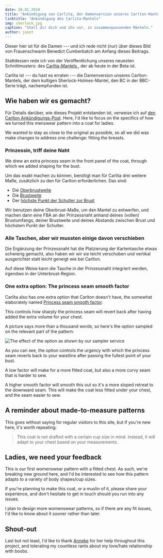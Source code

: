 ```yaml
---
date: 26.01.2018
title: "Ankündigung von Carlita, der Damenversion unseres Carlton-Mantels."
linktitle: "Ankündigung des Carlita-Mantels"
img: sherlock.jpg
caption: "Stell dir dich und ihn vor, in zusammenpassenden Mänteln."
author: joost
---
```


Dieser hier ist für die Damen \--- und ich rede nicht (nur) über dieses Bild von Frauenschwarm Benedict Cumberbatch am Anfang dieses Beitrags.

Stattdessen rede ich von der Veröffentlichung unseres neuesten Schnittmusters: des [Carlita-Mantels ](/patterns/carlita), der ab heute in der Beta ist.

Carlita ist \--- du hast es erraten \--- die Damenversion unseres Carlton-Mantels, der dem kultigen Sherlock-Holmes-Mantel, den BC in der BBC-Serie trägt, nachempfunden ist.

## Wie haben wir es gemacht?

Für Details darüber, wie dieses Projekt entstanden ist, verweise ich auf [den Carlton Ankündigungs-Post](/blog/announcing-carlton-and-bent/). Here, I'd like to focus on the specifics of how we turned this menswear pattern into a coat for ladies.

We wanted to stay as close to the original as possible, so all we did was make changes to address one challenge: fitting the breasts.

### Prinzessin, triff deine Naht

We drew an extra princess seam in the front panel of the coat, through which we added shaping for the bust.

Um das exakt machen zu können, benötigt man für Carlita drei weitere Maße, zusätzlich zu den für Carlton erforderlichen. Das sind:

 - Die [Oberbrustweite](/docs/measurements/#highBust)
 - Die [Brustweite](/docs/measurements/#bustSpan)
 - Der [höchste Punkt der Schulter zur Brust](/docs/measurements/#highPointShoulderToBust)

Wir benutzen deine Oberbrust-Maße, um den Mantel zu entwerfen, und machen dann eine FBA an der Prinzessnaht anhand deines (vollen) Brustumfangs, deiner Brustweite und deines Abstands zwischen Brust und höchstem Punkt der Schulter.

### Alle Taschen, aber wir mussten einige davon verschieben

Die Ergänzung der Prinzessnaht hat die Platzierung der Kartentasche etwas schwierig gemacht, also haben wir wir sie leicht verschoben und vertikal ausgerichtet statt leicht geneigt wie bei Carlton.

Auf diese Weise kann die Tasche in der Prinzessnaht integriert werden, irgendwo in der Unterbrust-Region.

### One extra option: The princess seam smooth factor

Carlita also has one extra option that Carlton doesn't have, the somewhat elaborately named [Princess seam smooth factor](/docs/patterns/carlita/options#princessSeamSmoothFactor).

This controls how sharply the princess seam will revert back after having added the extra volume for your chest.

A picture says more than a thousand words, so here's the option sampled on the relevant part of the pattern:

![The effect of the option as shown by our sampler service](smooth.png)

As you can see, the option controls the urgency with which the princess seam reverts back to your waistline after passing the fullest point of your bust.

A low factor will make for a more fitted coat, but also a more curvy seam that is harder to sew.

A higher smooth factor will smooth this out so it's a more sloped retreat to the downward seam. This will make the coat less fitted under your chest, and the seam easier to sew.

## A reminder about made-to-measure patterns

This goes without saying for regular visitors to this site, but if you're new here, it's worth repeating:

> This coat is not drafted with a certain cup size in mind. Instead, it will adapt to your chest based on your measurements.

## Ladies, we need your feedback

This is our first womenswear pattern with a fitted chest. As such, we're breaking new ground here, and I'd be interested to see how this pattern adapts to a variety of body shapes/cup sizes.

If you're planning to make this coat, or a muslin of it, please share your experience, and don't hesitate to get in touch should you run into any issues.


I plan to design more womenswear patterns, so if there are any fit issues, I'd like to know about it sooner rather than later.

## Shout-out

Last but not least, I'd like to thank [Anneke](http://www.annekecaramin.com/) for her help throughout this project, and tolerating my countless rants about my love/hate relationship with boobs.
